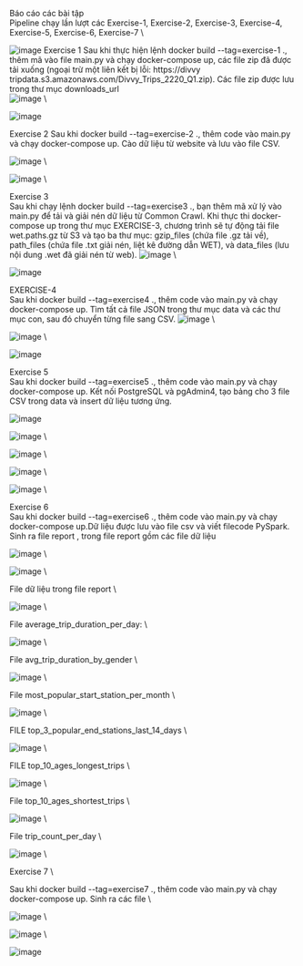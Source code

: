 Báo cáo các bài tập \
Pipeline chạy lần lượt các Exercise-1, Exercise-2, Exercise-3, Exercise-4, Exercise-5, Exercise-6, Exercise-7 \

![image](https://github.com/user-attachments/assets/de68dfb2-3816-4e10-a3ff-79937866a757)
Exercise 1
Sau khi thực hiện lệnh docker build --tag=exercise-1 ., thêm mã vào file main.py và chạy docker-compose up, các file zip đã được tải xuống (ngoại trừ một liên kết bị lỗi: https://divvy tripdata.s3.amazonaws.com/Divvy_Trips_2220_Q1.zip). Các file zip được lưu trong thư mục downloads_url \
![image](https://github.com/user-attachments/assets/5145c658-a418-4f9d-8f42-6ff6cd2de2f2) \

![image](https://github.com/user-attachments/assets/71779eac-82ea-4010-93a2-346b3c6c8f7d)

Exercise 2
Sau khi docker build --tag=exercise-2 ., thêm code vào main.py và chạy docker-compose up. Cào dữ liệu từ website và lưu vào file CSV.

![image](https://github.com/user-attachments/assets/f0c0b6bc-d25d-4e6c-9824-99b5f3fd891d) \

![image](https://github.com/user-attachments/assets/7bd37867-9168-435f-8bcd-2402e6b4bae1) \

Exercise 3 \
Sau khi chạy lệnh docker build --tag=exercise3 ., bạn thêm mã xử lý vào main.py để tải và giải nén dữ liệu từ Common Crawl. Khi thực thi docker-compose up trong thư mục EXERCISE-3, chương trình sẽ tự động tải file wet.paths.gz từ S3 và tạo ba thư mục: gzip_files (chứa file .gz tải về), path_files (chứa file .txt giải nén, liệt kê đường dẫn WET), và data_files (lưu nội dung .wet đã giải nén từ web).
![image](https://github.com/user-attachments/assets/6f89ae19-518e-40fb-a903-8d637c779a94) \

![image](https://github.com/user-attachments/assets/a8ef5d9b-4d0b-478a-a590-74fbc79141a8)

EXERCISE-4 \
Sau khi docker build --tag=exercise4 ., thêm code vào main.py và chạy docker-compose up. Tìm tất cả file JSON trong thư mục data và các thư mục con, sau đó chuyển từng file sang CSV.
![image](https://github.com/user-attachments/assets/f70688ee-a0d3-42f4-b5db-f1723e060a4a) \

![image](https://github.com/user-attachments/assets/62bded2a-dff1-44d8-9719-fbbea108605c) \

![image](https://github.com/user-attachments/assets/80328444-5bf9-4c59-a06e-65ed56b96e0f)

Exercise 5 \
Sau khi docker build --tag=exercise5 ., thêm code vào main.py và chạy docker-compose up. Kết nối PostgreSQL và pgAdmin4, tạo bảng cho 3 file CSV trong data và insert dữ liệu tương ứng.

![image](https://github.com/user-attachments/assets/28c0fe27-184e-46d1-93ef-cfb6e398b647)

![image](https://github.com/user-attachments/assets/66491231-4e28-4e9c-8e58-1abd00dd736c) \

![image](https://github.com/user-attachments/assets/c7a95e9b-fc53-4263-9a4a-ebc136938f3f) \

![image](https://github.com/user-attachments/assets/4c0d95ce-9b28-4f54-9d9b-e4258628b84d) \

![image](https://github.com/user-attachments/assets/82dad750-b050-4193-910d-0f2692d40906) \

Exercise 6 \
Sau khi docker build --tag=exercise6 ., thêm code  vào main.py và chạy docker-compose up.Dữ liệu được lưu vào file csv và viết filecode PySpark. Sinh ra file report , trong file report gồm các file dữ liệu

 ![image](https://github.com/user-attachments/assets/3d5276f3-f857-4fe8-99de-228e4ac998d8) \
 
 ![image](https://github.com/user-attachments/assets/5a82018e-880b-4da2-9242-1ef7cc0e1d56) \
 
 File dữ liệu trong file report \
 
 ![image](https://github.com/user-attachments/assets/b28faf48-f531-45b4-8c68-fe5ab454cba8) \
 
 File average_trip_duration_per_day: \
 
![image](https://github.com/user-attachments/assets/f7db606e-9cf3-4e74-9cb0-3e76f9b24eeb) \

File avg_trip_duration_by_gender \

![image](https://github.com/user-attachments/assets/deb31830-f7c3-4147-8e19-a13529e1af42) \

File most_popular_start_station_per_month \

![image](https://github.com/user-attachments/assets/9cfad453-7f5c-4738-bad7-9b684138500b) \

FILE  top_3_popular_end_stations_last_14_days \

![image](https://github.com/user-attachments/assets/a4fb9367-0d2a-4718-9287-2776e8a394a1) \

FILE top_10_ages_longest_trips  \

![image](https://github.com/user-attachments/assets/66246738-2cb2-4864-8ca8-6b91c59ee6d0) \

File top_10_ages_shortest_trips \

![image](https://github.com/user-attachments/assets/a2ff6b96-7711-4bc8-9c1c-95bf926a7bd5) \

File trip_count_per_day \

![image](https://github.com/user-attachments/assets/e49e70a6-ffb9-435f-ad62-9ce5bfb5407d) \

Exercise 7 \

Sau khi docker build --tag=exercise7 ., thêm code vào main.py và chạy docker-compose up.
Sinh ra các file \

![image](https://github.com/user-attachments/assets/79be0ed8-2ce6-4882-a100-973f88f5986c) \

![image](https://github.com/user-attachments/assets/160e3379-6bd0-4814-80c1-5aba66cddeb3) \

![image](https://github.com/user-attachments/assets/7c46f234-5002-421e-b63a-cc01d93fa0a6)
















